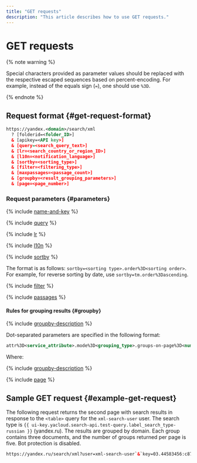 ```yaml
---
title: "GET requests"
description: "This article describes how to use GET requests."
---
```


# GET requests

{% note warning %}

Special characters provided as parameter values should be replaced with the respective escaped sequences based on percent-encoding. For example, instead of the equals sign (`=`), one should use `%3D`.

{% endnote %}

## Request format {#get-request-format}

```xml
https://yandex.<domain>/search/xml
  ? [folderid=<folder_ID>]
  & [apikey=<API key>]
  & [query=<search_query_text>]
  & [lr=<search_country_or_region_ID>]
  & [l10n=<notification_language>]
  & [sortby=<sorting_type>]
  & [filter=<filtering_type>]
  & [maxpassages=<passage_count>]
  & [groupby=<result_grouping_parameters>]
  & [page=<page_number>]
```

### Request parameters {#parameters}

{% include [name-and-key](../../_includes/search-api/key.md) %}

{% include [query](../../_includes/search-api/query.md) %}

{% include [lr](../../_includes/search-api/lr.md) %}

{% include [l10n](../../_includes/search-api/l10n.md) %}

{% include [sortby](../../_includes/search-api/sortby.md) %}

The format is as follows: `sortby=<sorting type>.order%3D<sorting order>`. For example, for reverse sorting by date, use `sortby=tm.order%3Dascending`.

{% include [filter](../../_includes/search-api/filter.md) %}

{% include [passages](../../_includes/search-api/passages.md) %}

#### Rules for grouping results {#groupby}

{% include [groupby-description](../../_includes/search-api/groupby-description.md) %}

Dot-separated parameters are specified in the following format:

```xml
attr%3D<service_attribute>.mode%3D<grouping_type>.groups-on-page%3D<number_of_groups_per_page>.docs-in-group%3D<number_of_documents_per_group>
```

Where:

{% include [groupby-description](../../_includes/search-api/groupby-parameters.md) %}

{% include [page](../../_includes/search-api/page.md) %}

## Sample GET request {#example-get-request}

The following request returns the second page with search results in response to the `<table>` query for the `xml-search-user` user. The search type is `{{ ui-key.yacloud.search-api.test-query.label_search_type-russian }}` (yandex.ru). The results are grouped by domain. Each group contains three documents, and the number of groups returned per page is five. Bot protection is disabled.

```xml
https://yandex.ru/search/xml?user=xml-search-user`&`key=03.44583456:c876e1b098gh65khg834ggg1jk4ll9j8`&`query=%3Ctable%3E`&`groupby=attr%3Dd.mode%3Ddeep.groups-on-page%3D5.docs-in-group%3D3`&`maxpassages=3`&`page=1
```
